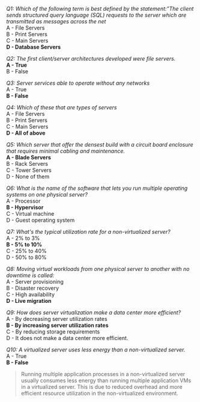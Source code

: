 _Q1: Which of the following term is best defined by the statement:”The client sends structured query language (SQL) requests to the server which are transmitted as messages across the net_<br>
A - File Servers<br>
B - Print Servers<br>
C - Main Servers<br>
**D - Database Servers**<br>

_Q2: The first client/server architectures developed were file servers._<br>
**A - True**<br>
B - False<br>

_Q3: Server services able to operate without any networks_<br>
A - True<br>
**B - False**<br>

_Q4: Which of these that are types of servers_<br>
A - File Servers<br>
B - Print Servers<br>
C - Main Servers<br>
**D - All of above**<br>

_Q5: Which server that offer the densest build with a circuit board enclosure that requires minimal cabling and maintenance._<br>
**A - Blade Servers**<br>
B - Rack Servers<br>
C - Tower Servers<br>
D - None of them<br>

_Q6: What is the name of the software that lets you run multiple operating systems on one physical server?_<br>
A - Processor<br>
**B - Hypervisor**<br>
C - Virtual machine<br>
D - Guest operating system<br>

_Q7: What's the typical utilization rate for a non-virtualized server?_<br>
A - 2% to 3%<br>
**B - 5% to 10%**<br>
C - 25% to 40%<br>
D - 50% to 80%<br>

_Q8: Moving virtual workloads from one physical server to another with no downtime is called:_<br>
A - Server provisioning<br>
B - Disaster recovery<br>
C - High availability<br>
**D - Live migration**<br>

_Q9: How does server virtualization make a data center more efficient?_<br>
A - By decreasing server utilization rates<br>
**B - By increasing server utilization rates**<br>
C - By reducing storage requirements<br>
D - It does not make a data center more efficient.<br>

_Q10: A virtualized server uses less energy than a non-virtualized server._<br>
A - True<br>
**B - False**<br>
> Running multiple application processes in a non-virtualized server usually consumes less energy than running multiple application VMs in a virtualized server. This is due to reduced overhead and more efficient resource utilization in the non-virtualized environment.<br>
